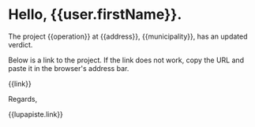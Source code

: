 # Hello, {{user.firstName}}.

The project {{operation}} at {{address}}, {{municipality}}, has an updated verdict.

Below is a link to the project. If the link does not
work, copy the URL and paste it in the browser's address bar.

{{link}}

Regards,

{{lupapiste.link}}
